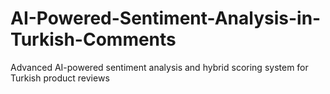 # AI-Powered-Sentiment-Analysis-in-Turkish-Comments
Advanced AI-powered sentiment analysis and hybrid scoring system for Turkish product reviews
